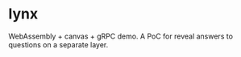 # lynx
WebAssembly + canvas + gRPC demo. A PoC for reveal answers to questions on a separate layer.
